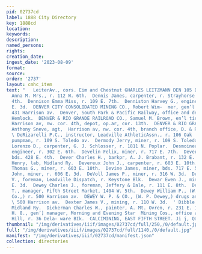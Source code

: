 ```yaml
---
pid: 02737cd
label: 1888 City Directory
key: 1888cd
location: 
keywords: 
description: 
named_persons: 
rights: 
creation_date: 
ingest_date: '2023-08-09'
format: 
source: 
order: '2737'
layout: cmhc_item
text: "   LeiterAv., cors. Eim and Chestnut GHARLES LEITZMANN DEN 105 DIC  Denman
  Anna M. Mrs., r. 112 W. 6th.  Dennis James, carpenter, r. Strayhorse Rd, head E.
  4th.  Dennison Emma Miss, r. 109 E. 7th.  Denniston Harvey G., engineer, r. 134
  E. 3d.  DENVER CITY CONSOLIDATED MINING CO., Robert Wim-  mer, gen’l manager, office,
  431 Harrison av.  Denver, South Park & Pacific Railway, office and depot, 7th,  cor.
  Hemlock.  DENVER & RIO GRANDE RAILROAD CO., Samuel M. Brown, en’l ticket agt, office,
  Harrison av, nw. cor. 4th, depot, op.ar, cor. 13th.  DENVER & RIO GRANDE EXPRESS,
  Anthony Sneve, agt,  Harrison av, nw. cor. 4th, branch office, D. & R. G. depot.
  \ DeRizarelli P.C., instructor, Leadville AthleticAssn., r. 106 Oak  Dermody Edward,
  pumpman, r. 109 S. Toledo av.  Dermody Jerry, miner, r. 109 S. Toledo av.  Derr
  Lorenzo D., carpenter, G. J. Schlosser, r. 1811 N. Poplar.  Desmoineaux Charles,
  engineer, r. 302 E. 6th.  Develin Felix, miner, r. 717 E. 7th.  Dever Charles, miner,
  bds. 428 E. 4th.  Dever Charles H., barkpr, A. J. Brabant, r. 132 E. 4th.  Dever
  Henry, lab, Midland Ry.  Devereux John J., carpenter, r. 603 E. 10th.  Devereux
  Thomas G., miner, r. 603 E. 10th.  Devine James, miner, bds. 717 E. 5th.  Devine
  John, miner, r. 606 E. 3d.  DeVoll James P., miner, r. 316 W. 3d.  Devor Milton
  V., foreman, Leadville Dispatch, r. Keystone Blk.  Dewar Ewen J., miner, r. 503
  E. 3d.  Dewey Charles J., foreman, Jeffery & Dale, r. 111 E. 8th.  Dewey George
  T., manager, Fifth Street Market, 1404 W. 5th.  Dewey William P., (W. P. Dewey &
  Co.,) r. 500 Harrison av.  DEWEY W. P. & CO., (W. P. Dewey,) drugs and medicines,
  \ 500 Harrison av.  Dexter James V., mining, r. 110 W. 3d.  ' Dibble W.N., engineer,
  Midland Ry.  Dickerman Charles W., painter, A. Mt. Ovren, r. 231 E. 10th.  DICKERMAN
  H. 8., gen’] manager, Morning and Evening Star  Mining Cos., office at mines, Carbonate
  Hill, r. 36 Dela- ware BIk.  CALCIMINING, EAST FIFTH STREET. Ji j, QUINN "
thumbnail: "/img/derivatives/iiif/images/02737cd/full/250,/0/default.jpg"
full: "/img/derivatives/iiif/images/02737cd/full/1140,/0/default.jpg"
manifest: "/img/derivatives/iiif/02737cd/manifest.json"
collection: directories
---
```

